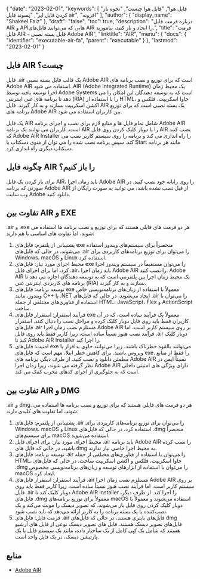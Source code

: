 {
  "date": "2023-02-01",
  "keywords": [
"فایل هوا",
"فایل هوا چیست",
"نحوه باز کردن فایل ایر",
"پسوند فایل air",
"افزونه"
],
  "author": {
    "display_name": "Shakeel Faiz"
},
  "draft": "false",
  "toc": true,
  "description": "درباره فرمت فایل AIR و APIهایی که می‌توانند فایل‌های AIR را ایجاد و باز کنند، بیاموزید.",
  "title": "فرمت فایل AIR - فایل بسته نصبی Adobe AIR",
  "linktitle": "AIR",
  "menu": {
    "docs": {
      "identifier": "executable-air-fa",
      "parent": "executable"
}
},
  "lastmod": "2023-02-01"
}

## فایل AIR چیست؟

فایل .air یک قالب فایل بسته نصبی Adobe AIR است که برای توزیع و نصب برنامه های Adobe AIR استفاده می شود. AIR (Adobe Integrated Runtime) یک محیط زمان اجرا توسعه یافته توسط Adobe Systems است که به توسعه دهندگان این امکان را می دهد تا برنامه های غنی اینترنتی (RIA) را با استفاده از HTML، جاوا اسکریپت، فلکس و اکشن اسکریپت بسازند و به کار گیرند. فایل AIR یک بسته نصبی است که برای توزیع برنامه های Adobe AIR بین کاربران استفاده می شود.

یک فایل AIR شامل تمام فایل ها و منابع لازم برای نصب و اجرای برنامه Adobe AIR است. کاربران می توانند یک برنامه AIR را با دوبار کلیک کردن روی فایل AIR نصب کنند که Adobe AIR Installer را راه اندازی می کند و برنامه را روی سیستم کاربر نصب می کند. سپس برنامه نصب شده را می توان از منوی دسکتاپ یا Start مانند هر برنامه دسکتاپ دیگری راه اندازی کرد.

## چگونه فایل AIR را باز کنیم؟

برای باز کردن یک فایل AIR، باید زمان اجرا Adobe AIR را روی رایانه خود نصب کنید. در صورتی که برنامه Adobe AIR از قبل نصب نشده باشد، می توانید به صورت رایگان از وب سایت Adobe دانلود کنید.

## تفاوت بین AIR و EXE

.air و .exe هر دو فرمت های فایلی هستند که برای توزیع و نصب برنامه ها استفاده می شوند، اما تفاوت های اساسی با هم دارند:

1. پشتیبانی از پلتفرم: فایل‌های exe منحصراً برای سیستم‌های ویندوز استفاده می‌شوند، در حالی که فایل‌های .air را می‌توان برای توزیع برنامه‌های کاربردی برای Windows، macOS و Linux استفاده کرد.
2. محیط اجرای مورد نیاز: فایل‌های exe را می‌توان مستقیماً در سیستم ویندوز اجرا کرد، اما برای اجرای فایل .air، باید زمان اجرا Adobe AIR را نصب کنید. Adobe AIR یک محیط زمان اجرا بین پلتفرمی است که به توسعه دهندگان اجازه می دهد تا برنامه های کاربردی اینترنتی غنی (RIA) بسازند و به کار گیرند.
3. توسعه برنامه: فایل‌های exe معمولاً با استفاده از زبان‌های برنامه‌نویسی خاص ویندوز، مانند C++ یا .NET ایجاد می‌شوند، در حالی که فایل‌های .air را می‌توان با استفاده از فناوری‌های مختلفی از جمله HTML، JavaScript، Flex و ActionScript ساخت.
4. فرآیند استقرار: استقرار فایل‌های exe معمولاً یک فرآیند ساده است، که در آن کاربران فقط باید روی فایل دوبار کلیک کرده و مراحل نصب را دنبال کنند. استقرار فایل‌های .air مستلزم نصب زمان اجرا Adobe AIR بر روی سیستم کاربر است، اما فرآیند نصب هنوز نسبتاً ساده است، زیرا کاربر فقط باید روی فایل .air دوبار کلیک کند تا Adobe AIR Installer را اجرا کند.
5. امنیت: فایل‌های exe می‌توانند بالقوه خطرناک باشند، زیرا می‌توانند حاوی بدافزار یا ویروس باشند. برای کاهش خطر ابتلا، مهم است که فایل‌های exe. را فقط از منابع مطمئن دانلود و نصب کنید. از طرف دیگر، برنامه های Adobe AIR نسبتاً ایمن در نظر گرفته می شوند، زیرا زمان اجرا Adobe AIR دارای ویژگی های امنیتی داخلی است که به جلوگیری از اجرای کدهای مخرب کمک می کند.

## تفاوت بین AIR و DMG

.air و dmg. هر دو فرمت های فایلی هستند که برای توزیع و نصب برنامه ها استفاده می شوند، اما تفاوت های کلیدی دارند:

1. پشتیبانی از پلتفرم: فایل‌های .air را می‌توان برای توزیع برنامه‌های کاربردی برای Windows، macOS و Linux استفاده کرد، در حالی که فایل‌های .dmg منحصراً برای سیستم‌های macOS استفاده می‌شوند.
2. محیط اجرای مورد نیاز: برای اجرای فایل .air باید برنامه Adobe AIR را نصب کرده باشید، در حالی که فایل های dmg به محیط اجرا خاصی نیاز ندارند.
3. توسعه برنامه: فایل‌های .air را می‌توان با استفاده از فناوری‌های مختلفی از جمله HTML، جاوا اسکریپت، فلکس و اکشن اسکریپت ساخت، در حالی که فایل‌های .dmg را می‌توان با استفاده از ابزارهای توسعه و زبان‌های برنامه‌نویسی مخصوص macOS ایجاد کرد.
4. فرآیند استقرار: استقرار فایل‌های .air مستلزم نصب زمان اجرا Adobe AIR بر روی سیستم کاربر است، اما فرآیند نصب هنوز نسبتاً ساده است، زیرا کاربر فقط باید روی فایل .air دوبار کلیک کند تا Adobe AIR Installer را اجرا کند. از طرف دیگر، فایل‌های .dmg معمولاً برای توزیع برنامه‌های macOS استفاده می‌شوند و معمولاً با دوبار کلیک کردن روی فایل باز می‌شوند، که تصویر دیسک را مونت می‌کند و یک نصب‌کننده یا یک بسته برنامه را به کاربر ارائه می‌دهد که باید نصب شود.
5. فرمت فایل: فایل‌های .air فایل‌های باینری هستند، در حالی که فایل‌های dmg فایل‌های تصویر دیسک هستند. فایل های تصویر دیسک نوعی از فایل های آرشیو هستند که شامل یک کپی کامل از یک ساختار داده، مانند یک سیستم فایل یا یک پارتیشن دیسک، در یک فایل واحد است.

## منابع
* [Adobe AIR](https://en.wikipedia.org/wiki/Adobe_AIR)


